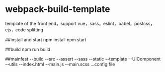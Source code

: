 # webpack-build-template
template of the front end，support vue，sass，eslint，babel，postcss，ejs，code splitting

##install and start
npm install
npm start

##build
npm run build

##mainfest
--build
--src
  --assert
  --sass
  --static
  --template
  --UIComponent
  --utils
  --index.html
  --main.js
  --main.scss
...config file

